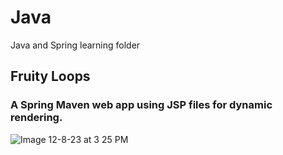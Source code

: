 # Java
Java and Spring learning folder

## Fruity Loops
### A Spring Maven web app using JSP files for dynamic rendering.

![Image 12-8-23 at 3 25 PM](https://github.com/Mayank-Patel1015/Java/assets/141281241/c59aff28-d297-42ae-b2f5-4a8898a7e6f4)
